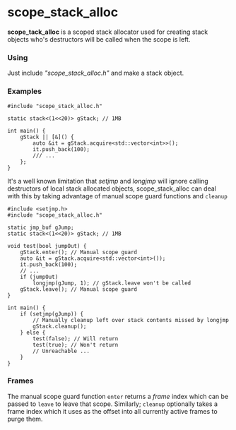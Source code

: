# scope_stack_alloc

**scope_tack_alloc** is a scoped stack allocator used for creating stack objects
who's destructors will be called when the scope is left.

### Using
Just include *"scope_stack_alloc.h"* and make a stack object.

### Examples

    #include "scope_stack_alloc.h"

    static stack<(1<<20)> gStack; // 1MB

    int main() {
        gStack || [&]() {
            auto &it = gStack.acquire<std::vector<int>>();
            it.push_back(100);
            /// ...
        };
    }

It's a well known limitation that *setjmp* and *longjmp* will ignore calling
destructors of local stack allocated objects, scope_stack_alloc can deal with
this by taking advantage of manual scope guard functions and `cleanup`

    #include <setjmp.h>
    #include "scope_stack_alloc.h"

    static jmp_buf gJump;
    static stack<(1<<20)> gStack; // 1MB

    void test(bool jumpOut) {
        gStack.enter(); // Manual scope guard
        auto &it = gStack.acquire<std::vector<int>());
        it.push_back(100);
        // ...
        if (jumpOut)
            longjmp(gJump, 1); // gStack.leave won't be called
        gStack.leave(); // Manual scope guard
    }

    int main() {
        if (setjmp(gJump)) {
            // Manually cleanup left over stack contents missed by longjmp
            gStack.cleanup();
        } else {
            test(false); // Will return
            test(true); // Won't return
            // Unreachable ...
        }
    }

### Frames
The manual scope guard function `enter` returns a *frame* index which can
be passed to `leave` to leave that scope. Similarly; `cleanup` optionally takes
a frame index which it uses as the offset into all currently active frames to
purge them.
